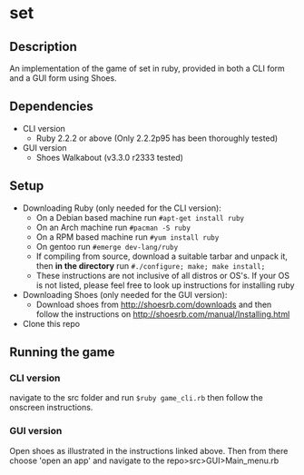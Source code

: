 # set

## Description
An implementation of the game of set in ruby, provided in both a CLI form and a GUI form using Shoes.

## Dependencies
- CLI version
  - Ruby 2.2.2 or above (Only 2.2.2p95 has been thoroughly tested)
- GUI version
  - Shoes Walkabout (v3.3.0 r2333 tested)

## Setup
- Downloading Ruby (only needed for the CLI version):
  - On a Debian based machine run `#apt-get install ruby`
  - On an Arch machine run `#pacman -S ruby`
  - On a RPM based machine run `#yum install ruby`
  - On gentoo run `#emerge dev-lang/ruby`
  - If compiling from source, download a suitable tarbar and unpack it, then **in the directory** run `#./configure; make; make install;`
  - These instructions are not inclusive of all distros or OS's. If your OS is not listed, please feel free to look up instructions for installing ruby
- Downloading Shoes (only needed for the GUI version):
  - Download shoes from <http://shoesrb.com/downloads> and then follow the instructions on <http://shoesrb.com/manual/Installing.html>
- Clone this repo

## Running the game

### CLI version
navigate to the src folder and run `$ruby game_cli.rb` then follow the onscreen instructions.

### GUI version
Open shoes as illustrated in the instructions linked above. Then from there choose 'open an app' and navigate to the repo>src>GUI>Main_menu.rb
